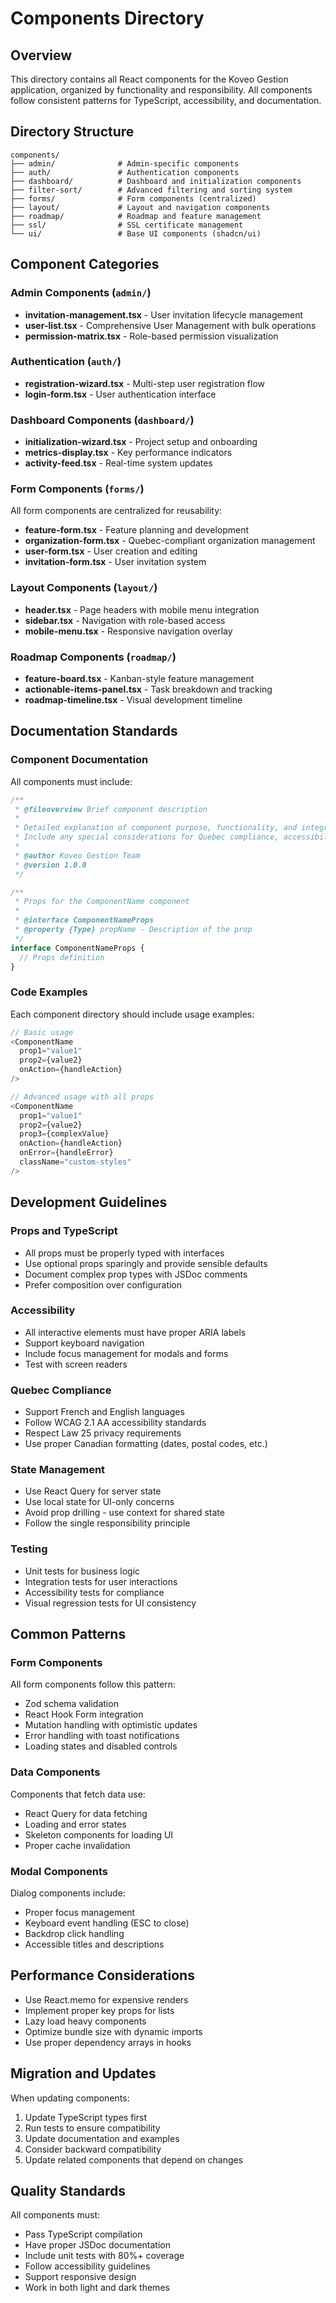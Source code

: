 # Components Directory

## Overview

This directory contains all React components for the Koveo Gestion application, organized by functionality and responsibility. All components follow consistent patterns for TypeScript, accessibility, and documentation.

## Directory Structure

```text
components/
├── admin/              # Admin-specific components
├── auth/               # Authentication components
├── dashboard/          # Dashboard and initialization components
├── filter-sort/        # Advanced filtering and sorting system
├── forms/              # Form components (centralized)
├── layout/             # Layout and navigation components
├── roadmap/            # Roadmap and feature management
├── ssl/                # SSL certificate management
└── ui/                 # Base UI components (shadcn/ui)
```

## Component Categories

### Admin Components (`admin/`)
- **invitation-management.tsx** - User invitation lifecycle management
- **user-list.tsx** - Comprehensive User Management with bulk operations
- **permission-matrix.tsx** - Role-based permission visualization

### Authentication (`auth/`)
- **registration-wizard.tsx** - Multi-step user registration flow
- **login-form.tsx** - User authentication interface

### Dashboard Components (`dashboard/`)
- **initialization-wizard.tsx** - Project setup and onboarding
- **metrics-display.tsx** - Key performance indicators
- **activity-feed.tsx** - Real-time system updates

### Form Components (`forms/`)
All form components are centralized for reusability:
- **feature-form.tsx** - Feature planning and development
- **organization-form.tsx** - Quebec-compliant organization management
- **user-form.tsx** - User creation and editing
- **invitation-form.tsx** - User invitation system

### Layout Components (`layout/`)
- **header.tsx** - Page headers with mobile menu integration
- **sidebar.tsx** - Navigation with role-based access
- **mobile-menu.tsx** - Responsive navigation overlay

### Roadmap Components (`roadmap/`)
- **feature-board.tsx** - Kanban-style feature management
- **actionable-items-panel.tsx** - Task breakdown and tracking
- **roadmap-timeline.tsx** - Visual development timeline

## Documentation Standards

### Component Documentation
All components must include:

```typescript
/**
 * @fileoverview Brief component description
 * 
 * Detailed explanation of component purpose, functionality, and integration.
 * Include any special considerations for Quebec compliance, accessibility, etc.
 * 
 * @author Koveo Gestion Team
 * @version 1.0.0
 */

/**
 * Props for the ComponentName component
 * 
 * @interface ComponentNameProps
 * @property {Type} propName - Description of the prop
 */
interface ComponentNameProps {
  // Props definition
}
```

### Code Examples
Each component directory should include usage examples:

```typescript
// Basic usage
<ComponentName 
  prop1="value1"
  prop2={value2}
  onAction={handleAction}
/>

// Advanced usage with all props
<ComponentName 
  prop1="value1"
  prop2={value2}
  prop3={complexValue}
  onAction={handleAction}
  onError={handleError}
  className="custom-styles"
/>
```

## Development Guidelines

### Props and TypeScript
- All props must be properly typed with interfaces
- Use optional props sparingly and provide sensible defaults
- Document complex prop types with JSDoc comments
- Prefer composition over configuration

### Accessibility
- All interactive elements must have proper ARIA labels
- Support keyboard navigation
- Include focus management for modals and forms
- Test with screen readers

### Quebec Compliance
- Support French and English languages
- Follow WCAG 2.1 AA accessibility standards
- Respect Law 25 privacy requirements
- Use proper Canadian formatting (dates, postal codes, etc.)

### State Management
- Use React Query for server state
- Use local state for UI-only concerns
- Avoid prop drilling - use context for shared state
- Follow the single responsibility principle

### Testing
- Unit tests for business logic
- Integration tests for user interactions
- Accessibility tests for compliance
- Visual regression tests for UI consistency

## Common Patterns

### Form Components
All form components follow this pattern:
- Zod schema validation
- React Hook Form integration
- Mutation handling with optimistic updates
- Error handling with toast notifications
- Loading states and disabled controls

### Data Components
Components that fetch data use:
- React Query for data fetching
- Loading and error states
- Skeleton components for loading UI
- Proper cache invalidation

### Modal Components
Dialog components include:
- Proper focus management
- Keyboard event handling (ESC to close)
- Backdrop click handling
- Accessible titles and descriptions

## Performance Considerations

- Use React.memo for expensive renders
- Implement proper key props for lists
- Lazy load heavy components
- Optimize bundle size with dynamic imports
- Use proper dependency arrays in hooks

## Migration and Updates

When updating components:
1. Update TypeScript types first
2. Run tests to ensure compatibility
3. Update documentation and examples
4. Consider backward compatibility
5. Update related components that depend on changes

## Quality Standards

All components must:
- Pass TypeScript compilation
- Have proper JSDoc documentation
- Include unit tests with 80%+ coverage
- Follow accessibility guidelines
- Support responsive design
- Work in both light and dark themes